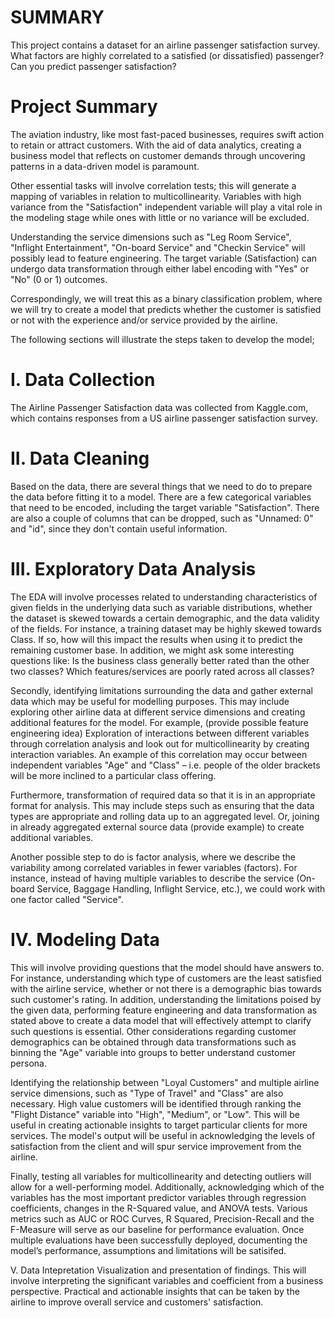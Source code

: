 # SUMMARY
This project contains a  dataset for an airline passenger satisfaction survey. What factors are highly correlated to a satisfied (or dissatisfied) passenger? Can you predict passenger satisfaction?

# Project Summary
The aviation industry, like most fast-paced businesses, requires swift action to retain or attract customers. With the aid of data analytics, creating a business model that reflects on customer demands through uncovering patterns in a data-driven model is paramount.

Other essential tasks will involve correlation tests; this will generate a mapping of variables in relation to multicollinearity. Variables with high variance from the "Satisfaction" independent variable will play a vital role in the modeling stage while ones with little or no variance will be excluded.

Understanding the service dimensions such as "Leg Room Service", "Inflight Entertainment", "On-board Service" and "Checkin Service" will possibly lead to feature engineering. The target variable (Satisfaction) can undergo data transformation through either label encoding with "Yes" or "No" (0 or 1) outcomes.

Correspondingly, we will treat this as a binary classification problem, where we will try to create a model that predicts whether the customer is satisfied or not with the experience and/or service provided by the airline.

The following sections will illustrate the steps taken to develop the model;

# I. Data Collection
The Airline Passenger Satisfaction data was collected from Kaggle.com, which contains responses from a US airline passenger satisfaction survey.

# II. Data Cleaning
Based on the data, there are several things that we need to do to prepare the data before fitting it to a model. There are a few categorical variables that need to be encoded, including the target variable "Satisfaction". There are also a couple of columns that can be dropped, such as "Unnamed: 0" and "id", since they don't contain useful information.

# III. Exploratory Data Analysis
The EDA will involve processes related to understanding characteristics of given fields in the underlying data such as variable distributions, whether the dataset is skewed towards a certain demographic, and the data validity of the fields. For instance, a training dataset may be highly skewed towards Class. If so, how will this impact the results when using it to predict the remaining customer base. In addition, we might ask some interesting questions like: Is the business class generally better rated than the other two classes? Which features/services are poorly rated across all classes?

Secondly, identifying limitations surrounding the data and gather external data which may be useful for modelling purposes. This may include exploring other airline data at different service dimensions and creating additional features for the model. For example, (provide possible feature engineering idea) Exploration of interactions between different variables through correlation analysis and look out for multicollinearity by creating interaction variables. An example of this correlation may occur between independent variables "Age" and "Class" – i.e. people of the older brackets will be more inclined to a particular class offering.

Furthermore, transformation of required data so that it is in an appropriate format for analysis. This may include steps such as ensuring that the data types are appropriate and rolling data up to an aggregated level. Or, joining in already aggregated external source data (provide example) to create additional variables.

Another possible step to do is factor analysis, where we describe the variability among correlated variables in fewer variables (factors). For instance, instead of having multiple variables to describe the service (On-board Service, Baggage Handling, Inflight Service, etc.), we could work with one factor called "Service".

# IV. Modeling Data
This will involve providing questions that the model should have answers to. For instance, understanding which type of customers are the least satisfied with the airline service, whether or not there is a demographic bias towards such customer's rating. In addition, understanding the limitations poised by the given data, performing feature engineering and data transformation as stated above to create a data model that will effectively attempt to clarify such questions is essential. Other considerations regarding customer demographics can be obtained through data transformations such as binning the "Age" variable into groups to better understand customer persona.

Identifying the relationship between "Loyal Customers" and multiple airline service dimensions, such as "Type of Travel" and "Class" are also necessary. High value customers will be identified through ranking the "Flight Distance" variable into "High", "Medium", or "Low". This will be useful in creating actionable insights to target particular clients for more services. The model's output will be useful in acknowledging the levels of satisfaction from the client and will spur service improvement from the airline.

Finally, testing all variables for multicollinearity and detecting outliers will allow for a well-performing model. Additionally, acknowledging which of the variables has the most important predictor variables through regression coefficients, changes in the R-Squared value, and ANOVA tests. Various metrics such as AUC or ROC Curves, R Squared, Precision-Recall and the F-Measure will serve as our baseline for performance evaluation. Once multiple evaluations have been successfully deployed, documenting the model’s performance, assumptions and limitations will be satisifed.

V. Data Intepretation
Visualization and presentation of findings.
This will involve interpreting the significant variables and coefficient from a business perspective.
Practical and actionable insights that can be taken by the airline to improve overall service and customers' satisfaction.
